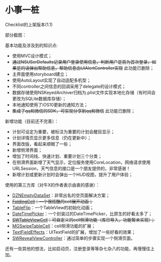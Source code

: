 # 小事一桩
Checklist的上架版本(1.1)

部分截图：



基本功能及涉及到的知识点:
* 使用MVC设计模式；
* ~~通过NSUSerDefaults记录用户登录使用信息，判断用户是否为首次登录，如果是的话弹出帮助信息，帮助信息由UIAlertController实现~~ 此功能已删除；
* 主界面使用storyboard建立；
* 使用AutoLayout实现了自动适配多机型；
* 不同controller之间信息的回调采用了delegate的设计模式；
* 数据存储使用NSKeyedArchiver归档为.plist文件实现本地化存储（有时间会更改为SQLite数据库存储）；
* 本地通知使用了iOS10更新的通知方法；
* ~~集成了qq和微信的SDK，可实现分享到qq和微信~~ 此功能已删除；

新增功能（目前还不完善）：
* 计划可设定为重要，被标注为重要的计划会醒目显示；
* 计划详情页显示更多信息（仍在更新中）；
* 界面改版，看起来顺眼了一些；
* 新增侧滑界面；
* 增加了时间线、快速计划、重要计划三个分类；
* 在侧滑界面新增了天气显示，定位服务使用CoreLocation，网络请求使用URLSession，天气信息的接口是一个朋友提供的，非常感谢！
* 新增计划或更新计划时会弹出一个HUD视图，提升了用户体验；

使用的第三方库（对牛X的作者表示由衷的感谢）：
* [DZNEmptyDataSet](https://github.com/dzenbot/DZNEmptyDataSet)：非常出名的空页面解决方案；
* ~~[FoldingCell](https://github.com/Ramotion/folding-cell)：一个很炫酷的cell展开动画；~~
* [TableFlip](https://github.com/mergesort/TableFlip)：一个TableView的初始化动画；
* [DateTimePicker](https://github.com/itsmeichigo/DateTimePicker)：一个封装过的DateTimePicker，比原生的好看太多了；
* ~~[SWTableViewCell](https://github.com/CEWendel/SWTableViewCell)：可自定义的cell侧滑功能（库已导入，功能暂未实现）；~~
* [MGSwipeTableCell](https://github.com/MortimerGoro/MGSwipeTableCell)：cell侧滑功能的扩展；
* [TextFieldEffects](https://github.com/raulriera/TextFieldEffects)：UITextField的扩展，增加了一些好看的效果；
* [SWRevealViewController](https://github.com/John-Lluch/SWRevealViewController)：通过简单的步骤实现一个侧滑页面。

还有一些其他的想法，比如启动页，注册登录等等杂七杂八的功能，再慢慢往上加。

